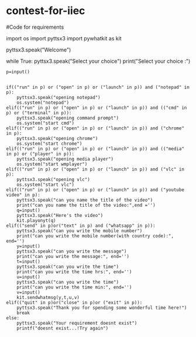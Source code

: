 # contest-for-iiec

#Code for requirements


import os
import pyttsx3
import pywhatkit as kit

pyttsx3.speak("Welcome")

while True:
	pyttsx3.speak("Select your choice")
	print("Select your choice :")

	p=input()


	if(("run" in p) or ("open" in p) or ("launch" in p)) and ("notepad" in p):
		pyttsx3.speak("opening notepad")
		os.system("notepad")
	elif(("run" in p) or ("open" in p) or ("launch" in p)) and (("cmd" in p) or ("terminal" in p)):
		pyttsx3.speak("opening command prompt")
		os.system("start cmd")
	elif(("run" in p) or ("open" in p) or ("launch" in p)) and ("chrome" in p):
		pyttsx3.speak("opening chrome")
		os.system("start chrome")
	elif(("run" in p) or ("open" in p) or ("launch" in p)) and (("media" in p) or ("player" in p)):
		pyttsx3.speak("opening media player")
		os.system("start wmplayer")
	elif(("run" in p) or ("open" in p) or ("launch" in p)) and ("vlc" in p):
		pyttsx3.speak("opening vlc")
		os.system("start vlc")
	elif(("run" in p) or ("open" in p) or ("launch" in p)) and ("youtube video" in p):
		pyttsx3.speak("can you name the title of the video")
		print("can you name the title of the video:",end ='')
		q=input()
		pyttsx3.speak("Here's the video")
		kit.playonyt(q)
	elif(("send" in p)or("text" in p) and ("whatsapp" in p)):
		pyttsx3.speak("can you write the mobile number")
		print("can you write the mobile number(with country code):", end='')
		y=input()
		pyttsx3.speak("can you write the message")
		print("can you write the message:", end='')
		t=input()
		pyttsx3.speak("can you write the time")
		print("can you write the time hrs:", end='')
		u=input()
		pyttsx3.speak("can you write the time")
		print("can you write the time min:", end='')
		v=input()
		kit.sendwhatmsg(y,t,u,v)
	elif(("quit" in p)or("close" in p)or ("exit" in p)):
		pyttsx3.speak("Thank you for spending some wonderful time here!")
		break
	else:
		pyttsx3.speak("Your requirement doesnt exist")
		printf("doesnt exist...!Try again")


